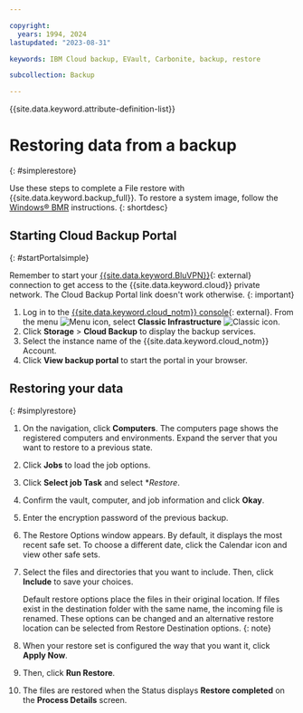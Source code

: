 ```yaml
---

copyright:
  years: 1994, 2024
lastupdated: "2023-08-31"

keywords: IBM Cloud backup, EVault, Carbonite, backup, restore

subcollection: Backup

---
```

{{site.data.keyword.attribute-definition-list}}

# Restoring data from a backup
{: #simplerestore}

Use these steps to complete a File restore with {{site.data.keyword.backup_full}}. To restore a system image, follow the [Windows&reg; BMR](/docs/Backup?topic=Backup-restoreBMR#restoreBMR) instructions.
{: shortdesc}

## Starting Cloud Backup Portal
{: #startPortalsimple}

Remember to start your [{{site.data.keyword.BluVPN}}](/docs/iaas-vpn?topic=iaas-vpn-getting-started){: external} connection to get access to the {{site.data.keyword.cloud}} private network. The Cloud Backup Portal link doesn't work otherwise.
{: important}

1. Log in to the [{{site.data.keyword.cloud_notm}} console](/login){: external}. From the menu ![Menu icon](../icons/icon_hamburger.svg "Menu"), select **Classic Infrastructure** ![Classic icon](../icons/classic.svg "Classic").
2. Click **Storage** > **Cloud Backup** to display the backup services.
3. Select the instance name of the {{site.data.keyword.cloud_notm}} Account.
4. Click **View backup portal** to start the portal in your browser.

## Restoring your data
{: #simplyrestore}

1. On the navigation, click **Computers**. The computers page shows the registered computers and environments. Expand the server that you want to restore to a previous state.
2. Click **Jobs** to load the job options.
3. Click **Select job Task** and select **Restore*.
4. Confirm the vault, computer, and job information and click **Okay**.
5. Enter the encryption password of the previous backup.
6. The Restore Options window appears. By default, it displays the most recent safe set. To choose a different date, click the Calendar icon and view other safe sets.
7. Select the files and directories that you want to include. Then, click **Include** to save your choices.

    Default restore options place the files in their original location. If files exist in the destination folder with the same name, the incoming file is renamed. These options can be changed and an alternative restore location can be selected from Restore Destination options.
    {: note}

8. When your restore set is configured the way that you want it, click **Apply Now**.
9. Then, click **Run Restore**.
10. The files are restored when the Status displays **Restore completed** on the **Process Details** screen.
